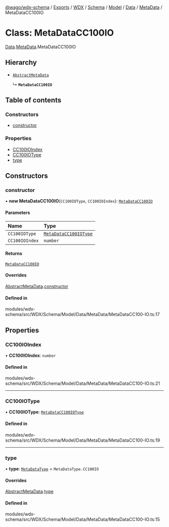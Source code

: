 [@wago/wdx-schema](../README.md) / [Exports](../modules.md) / [WDX](../modules/WDX.md) / [Schema](../modules/WDX.Schema.md) / [Model](../modules/WDX.Schema.Model.md) / [Data](../modules/WDX.Schema.Model.Data.md) / [MetaData](../modules/WDX.Schema.Model.Data.MetaData.md) / MetaDataCC100IO

# Class: MetaDataCC100IO

[Data](../modules/WDX.Schema.Model.Data.md).[MetaData](../modules/WDX.Schema.Model.Data.MetaData.md).MetaDataCC100IO

## Hierarchy

- [`AbstractMetaData`](WDX.Schema.Model.Data.MetaData.AbstractMetaData.md)

  ↳ **`MetaDataCC100IO`**

## Table of contents

### Constructors

- [constructor](WDX.Schema.Model.Data.MetaData.MetaDataCC100IO.md#constructor)

### Properties

- [CC100IOIndex](WDX.Schema.Model.Data.MetaData.MetaDataCC100IO.md#cc100ioindex)
- [CC100IOType](WDX.Schema.Model.Data.MetaData.MetaDataCC100IO.md#cc100iotype)
- [type](WDX.Schema.Model.Data.MetaData.MetaDataCC100IO.md#type)

## Constructors

### constructor

• **new MetaDataCC100IO**(`CC100IOType`, `CC100IOIndex`): [`MetaDataCC100IO`](WDX.Schema.Model.Data.MetaData.MetaDataCC100IO.md)

#### Parameters

| Name | Type |
| :------ | :------ |
| `CC100IOType` | [`MetaDataCC100IOType`](../enums/WDX.Schema.Model.Data.MetaData.MetaDataCC100IOType.md) |
| `CC100IOIndex` | `number` |

#### Returns

[`MetaDataCC100IO`](WDX.Schema.Model.Data.MetaData.MetaDataCC100IO.md)

#### Overrides

[AbstractMetaData](WDX.Schema.Model.Data.MetaData.AbstractMetaData.md).[constructor](WDX.Schema.Model.Data.MetaData.AbstractMetaData.md#constructor)

#### Defined in

modules/wdx-schema/src/WDX/Schema/Model/Data/MetaData/MetaDataCC100-IO.ts:17

## Properties

### CC100IOIndex

• **CC100IOIndex**: `number`

#### Defined in

modules/wdx-schema/src/WDX/Schema/Model/Data/MetaData/MetaDataCC100-IO.ts:21

___

### CC100IOType

• **CC100IOType**: [`MetaDataCC100IOType`](../enums/WDX.Schema.Model.Data.MetaData.MetaDataCC100IOType.md)

#### Defined in

modules/wdx-schema/src/WDX/Schema/Model/Data/MetaData/MetaDataCC100-IO.ts:19

___

### type

• **type**: [`MetaDataType`](../enums/WDX.Schema.Model.Data.MetaData.MetaDataType.md) = `MetaDataType.CC100IO`

#### Overrides

[AbstractMetaData](WDX.Schema.Model.Data.MetaData.AbstractMetaData.md).[type](WDX.Schema.Model.Data.MetaData.AbstractMetaData.md#type)

#### Defined in

modules/wdx-schema/src/WDX/Schema/Model/Data/MetaData/MetaDataCC100-IO.ts:15
